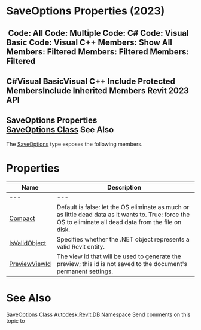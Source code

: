 # SaveOptions Properties (2023)

﻿
 Code: All Code: Multiple Code: C# Code: Visual Basic Code: Visual C++  Members: Show All Members: Filtered Members: Filtered Members: Filtered   
---  
C#Visual BasicVisual C++
Include Protected MembersInclude Inherited Members
Revit 2023 API  
---  
SaveOptions Properties  
[SaveOptions Class](b93277ab-dfb6-a3a3-cfd9-8cee29cee644.md "SaveOptions Class") See Also  
---  
The [SaveOptions](b93277ab-dfb6-a3a3-cfd9-8cee29cee644.md "SaveOptions Class") type exposes the following members.
# Properties
| Name | Description |
| --- | --- |
| --- | --- | --- |
| [Compact](47161d62-18cb-f258-727c-eda2f5884ee1.md "Compact Property") | Default is false: let the OS eliminate as much or as little dead data as it wants to. True: force the OS to eliminate all dead data from the file on disk. |
| [IsValidObject](2a8704c9-a5c5-9b56-369e-1b9090118b63.md "IsValidObject Property") | Specifies whether the .NET object represents a valid Revit entity. |
| [PreviewViewId](0bd7569d-9d7e-5ac3-c783-b6db08a30c2d.md "PreviewViewId Property") | The view id that will be used to generate the preview; this id is not saved to the document's permanent settings. |

# See Also
[SaveOptions Class](b93277ab-dfb6-a3a3-cfd9-8cee29cee644.md "SaveOptions Class")
[Autodesk.Revit.DB Namespace](87546ba7-461b-c646-cbb1-2cb8f5bff8b2.md "Autodesk.Revit.DB Namespace")
Send comments on this topic to 